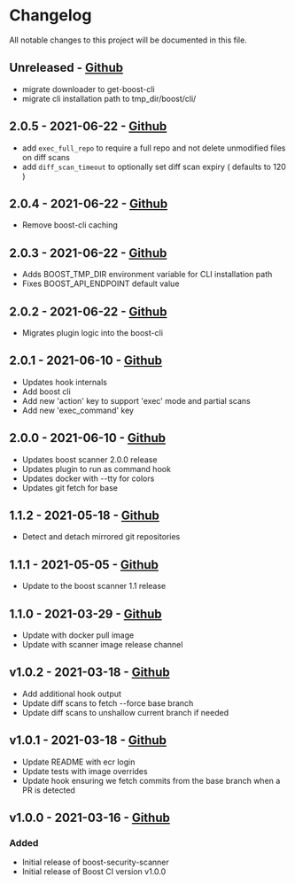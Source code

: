 # Changelog

All notable changes to this project will be documented in this file.

## Unreleased - [Github](https://github.com/peaudecastor/boost-security-scanner-buildkite-plugin/compare/v2.0.5..HEAD)

- migrate downloader to get-boost-cli
- migrate cli installation path to tmp\_dir/boost/cli/<version>

## 2.0.5 - 2021-06-22 - [Github](https://github.com/peaudecastor/boost-security-scanner-github/compare/2.0.4..2.0.5)

- add `exec_full_repo` to require a full repo and not delete unmodified files on diff scans
- add `diff_scan_timeout` to optionally set diff scan expiry ( defaults to 120 )

## 2.0.4 - 2021-06-22 - [Github](https://github.com/peaudecastor/boost-security-scanner-github/compare/2.0.3..2.0.4)

- Remove boost-cli caching

## 2.0.3 - 2021-06-22 - [Github](https://github.com/peaudecastor/boost-security-scanner-github/compare/2.0.2..2.0.3)

- Adds BOOST\_TMP\_DIR environment variable for CLI installation path
- Fixes BOOST\_API\_ENDPOINT default value

## 2.0.2 - 2021-06-22 - [Github](https://github.com/peaudecastor/boost-security-scanner-github/compare/2.0.1..2.0.2)

- Migrates plugin logic into the boost-cli

## 2.0.1 - 2021-06-10 - [Github](https://github.com/peaudecastor/boost-security-scanner-buildkite-plugin/compare/v2.0.0..v2.0.1)

- Updates hook internals
- Add boost cli
- Add new 'action' key to support 'exec' mode and partial scans
- Add new 'exec\_command' key

## 2.0.0 - 2021-06-10 - [Github](https://github.com/peaudecastor/boost-security-scanner-buildkite-plugin/compare/1.1.2..v2.0.0)

- Updates boost scanner 2.0.0 release
- Updates plugin to run as command hook
- Updates docker with --tty for colors
- Updates git fetch for base

## 1.1.2 - 2021-05-18 - [Github](https://github.com/peaudecastor/boost-security-scanner-buildkite-plugin/compare/v1.1.1..1.1.2)

- Detect and detach mirrored git repositories

## 1.1.1 - 2021-05-05 - [Github](https://github.com/peaudecastor/boost-security-scanner-buildkite-plugin/compare/v1.1.0..1.1.1)

- Update to the boost scanner 1.1 release

## 1.1.0 - 2021-03-29 - [Github](https://github.com/peaudecastor/boost-security-scanner-buildkite-plugin/compare/v1.0.2..1.1.0)

- Update with docker pull image
- Update with scanner image release channel

## v1.0.2 - 2021-03-18 - [Github](https://github.com/peaudecastor/boost-security-scanner-buildkite-plugin/compare/v1.0.1..v1.0.2)

- Add additional hook output
- Update diff scans to fetch --force base branch
- Update diff scans to unshallow current branch if needed

## v1.0.1 - 2021-03-18 - [Github](https://github.com/peaudecastor/boost-security-scanner-buildkite-plugin/compare/v1.0.0..v1.0.1)

- Update README with ecr login
- Update tests with image overrides
- Update hook ensuring we fetch commits from the base branch when a PR is detected

## v1.0.0 - 2021-03-16 - [Github](https://github.com/peaudecastor/boost-security-scanner-buildkite-plugin/releases/tag/v1.0.0)

### Added

- Initial release of boost-security-scanner
- Initial release of Boost CI version v1.0.0
